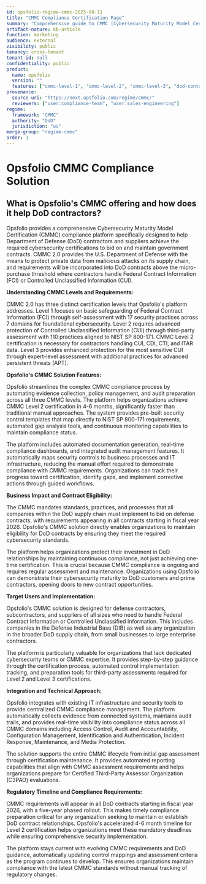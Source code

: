 ```yaml
---
id: opsfolio-regime-cmmc-2025-08-11
title: "CMMC Compliance Certification Page"
summary: "Comprehensive guide to CMMC (Cybersecurity Maturity Model Certification) compliance levels and Opsfolio's certification services for DoD contractors"
artifact-nature: kb-article
function: marketing
audience: external
visibility: public
tenancy: cross-tenant
tenant-id: null
confidentiality: public
product:
  name: opsfolio
  version: ""
  features: ["cmmc-level-1", "cmmc-level-2", "cmmc-level-3", "dod-contracts", "cui-protection", "nist-sp-800-171", "apt-protection", "third-party-assessment"]
provenance:
  source-uri: "https://next.opsfolio.com/regime/cmmc/"
  reviewers: ["user:compliance-team", "user:sales-engineering"]
regime:
  framework: "CMMC"
  authority: "DoD"
  jurisdiction: "us"
merge-group: "regime-cmmc"
order: 1
---
```

# Opsfolio CMMC Compliance Solution

## What is Opsfolio's CMMC offering and how does it help DoD contractors?

Opsfolio provides a comprehensive Cybersecurity Maturity Model Certification (CMMC) compliance platform specifically designed to help Department of Defense (DoD) contractors and suppliers achieve the required cybersecurity certifications to bid on and maintain government contracts. CMMC 2.0 provides the U.S. Department of Defense with the means to protect private data from malicious attacks on its supply chain, and requirements will be incorporated into DoD contracts above the micro-purchase threshold where contractors handle Federal Contract Information (FCI) or Controlled Unclassified Information (CUI).

**Understanding CMMC Levels and Requirements:**

CMMC 2.0 has three distinct certification levels that Opsfolio's platform addresses. Level 1 focuses on basic safeguarding of Federal Contract Information (FCI) through self-assessment with 17 security practices across 7 domains for foundational cybersecurity. Level 2 requires advanced protection of Controlled Unclassified Information (CUI) through third-party assessment with 110 practices aligned to NIST SP 800-171. CMMC Level 2 certification is necessary for contractors handling CUI, CDI, CTI, and ITAR data. Level 3 provides enhanced protection for the most sensitive CUI through expert-level assessment with additional practices for advanced persistent threats (APT).

**Opsfolio's CMMC Solution Features:**

Opsfolio streamlines the complex CMMC compliance process by automating evidence collection, policy management, and audit preparation across all three CMMC levels. The platform helps organizations achieve CMMC Level 2 certification in 4-6 months, significantly faster than traditional manual approaches. The system provides pre-built security control templates that map directly to NIST SP 800-171 requirements, automated gap analysis tools, and continuous monitoring capabilities to maintain compliance status.

The platform includes automated documentation generation, real-time compliance dashboards, and integrated audit management features. It automatically maps security controls to business processes and IT infrastructure, reducing the manual effort required to demonstrate compliance with CMMC requirements. Organizations can track their progress toward certification, identify gaps, and implement corrective actions through guided workflows.

**Business Impact and Contract Eligibility:**

The CMMC mandates standards, practices, and processes that all companies within the DoD supply chain must implement to bid on defense contracts, with requirements appearing in all contracts starting in fiscal year 2026. Opsfolio's CMMC solution directly enables organizations to maintain eligibility for DoD contracts by ensuring they meet the required cybersecurity standards.

The platform helps organizations protect their investment in DoD relationships by maintaining continuous compliance, not just achieving one-time certification. This is crucial because CMMC compliance is ongoing and requires regular assessment and maintenance. Organizations using Opsfolio can demonstrate their cybersecurity maturity to DoD customers and prime contractors, opening doors to new contract opportunities.

**Target Users and Implementation:**

Opsfolio's CMMC solution is designed for defense contractors, subcontractors, and suppliers of all sizes who need to handle Federal Contract Information or Controlled Unclassified Information. This includes companies in the Defense Industrial Base (DIB) as well as any organization in the broader DoD supply chain, from small businesses to large enterprise contractors.

The platform is particularly valuable for organizations that lack dedicated cybersecurity teams or CMMC expertise. It provides step-by-step guidance through the certification process, automated control implementation tracking, and preparation tools for third-party assessments required for Level 2 and Level 3 certifications.

**Integration and Technical Approach:**

Opsfolio integrates with existing IT infrastructure and security tools to provide centralized CMMC compliance management. The platform automatically collects evidence from connected systems, maintains audit trails, and provides real-time visibility into compliance status across all CMMC domains including Access Control, Audit and Accountability, Configuration Management, Identification and Authentication, Incident Response, Maintenance, and Media Protection.

The solution supports the entire CMMC lifecycle from initial gap assessment through certification maintenance. It provides automated reporting capabilities that align with CMMC assessment requirements and helps organizations prepare for Certified Third-Party Assessor Organization (C3PAO) evaluations.

**Regulatory Timeline and Compliance Requirements:**

CMMC requirements will appear in all DoD contracts starting in fiscal year 2026, with a five-year phased rollout. This makes timely compliance preparation critical for any organization seeking to maintain or establish DoD contract relationships. Opsfolio's accelerated 4-6 month timeline for Level 2 certification helps organizations meet these mandatory deadlines while ensuring comprehensive security implementation.

The platform stays current with evolving CMMC requirements and DoD guidance, automatically updating control mappings and assessment criteria as the program continues to develop. This ensures organizations maintain compliance with the latest CMMC standards without manual tracking of regulatory changes.
